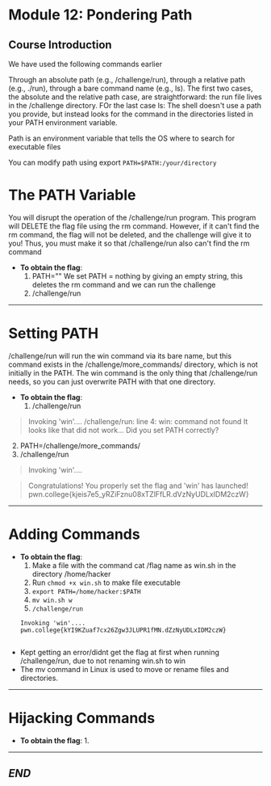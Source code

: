 
# Module 12: Pondering Path

## Course Introduction
We have used the following commands earlier

Through an absolute path (e.g., /challenge/run),
through a relative path (e.g., ./run),
through a bare command name (e.g., ls).
The first two cases, the absolute and the relative path case, are straightforward: the run file lives in the /challenge directory. FOr the last case ls: The shell doesn't use a path you provide, but instead looks for the command in the directories listed in your PATH environment variable.

Path is an environment variable that tells the OS where to search for executable files

You can modify path using export ` PATH=$PATH:/your/directory `

# The PATH Variable
You will disrupt the operation of the /challenge/run program. This program will DELETE the flag file using the rm command. However, if it can't find the rm command, the flag will not be deleted, and the challenge will give it to you! Thus, you must make it so that /challenge/run also can't find the rm command

- **To obtain the flag**:
  1. PATH=""
     We set PATH = nothing by giving an empty string, this deletes the rm command and we can run the challenge
  2. /challenge/run
---

# Setting PATH
/challenge/run will run the win command via its bare name, but this command exists in the /challenge/more_commands/ directory, which is not initially in the PATH. The win command is the only thing that /challenge/run needs, so you can just overwrite PATH with that one directory.
- **To obtain the flag**:
  1. /challenge/run
> Invoking 'win'.... /challenge/run: line 4: win: command not found
It looks like that did not work... Did you set PATH correctly?
  2. PATH=/challenge/more_commands/
  3. /challenge/run
> Invoking 'win'....

>   Congratulations! You properly set the flag and 'win' has launched!
  pwn.college{kjeis7e5_yRZiFznu08xTZlFfLR.dVzNyUDLxIDM2czW}


---

# Adding Commands
- **To obtain the flag**:
  1. Make a file with the command cat /flag
    name as win.sh in the directory /home/hacker
  2. Run `chmod +x win.sh` to make file executable
  3. `export PATH=/home/hacker:$PATH`
  4. `mv win.sh w`
  5. `/challenge/run`
  ```
  Invoking 'win'....
  pwn.college{kYI9KZuaf7cx26Zgw3JLUPR1fMN.dZzNyUDLxIDM2czW}
  
  
- Kept getting an error/didnt get the flag at first when running /challenge/run, due to not renaming win.sh to win
- The mv command in Linux is used to move or rename files and directories. 
---

# Hijacking Commands
- **To obtain the flag**:
  1. 

---


## *_END_* 
